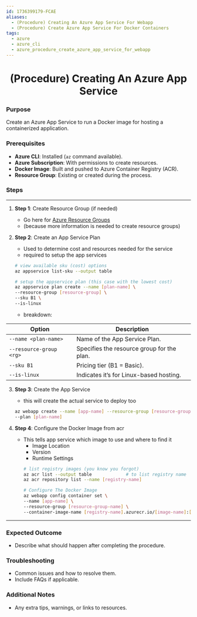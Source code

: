 ```yaml
---
id: 1736399179-FCAE
aliases:
  - (Procedure) Creating An Azure App Service For Webapp
  - (Procedure) Create Azure App Service For Docker Containers
tags:
  - azure
  - azure_cli
  - azure_procedure_create_azure_app_service_for_webapp
---
```


<center>
<h1>(Procedure) Creating An Azure App Service</h1>
</center>


### Purpose
Create an Azure App Service to run a Docker image for hosting a containerized
application.

### Prerequisites
- **Azure CLI**: Installed (`az` command available).
- **Azure Subscription**: With permissions to create resources.
- **Docker Image**: Built and pushed to Azure Container Registry (ACR).
- **Resource Group**: Existing or created during the process.

### Steps
---
1. **Step 1**: Create Resource Group (if needed)
    - Go here for [Azure Resource Groups](azure/azure_cli/1734973457-JXGY.md)
    - (because more information is needed to create resource groups)

2. **Step 2**: Create an App Service Plan
    - Used to determine cost and resources needed for the service
    - required to setup the app services
     ```bash
     # view available sku (cost) options
     az appservice list-sku --output table

     # setup the appservice plan (this case with the lowest cost)
     az appservice plan create --name [plan-name] \
     --resource-group [resource-group] \
     --sku B1 \
     --is-linux
     ```
    - breakdown:

| **Option**              | **Description**                                    |
|--------------------------|----------------------------------------------------|
| `--name <plan-name>`     | Name of the App Service Plan.                      |
| `--resource-group <rg>`  | Specifies the resource group for the plan.         |
| `--sku B1`               | Pricing tier (B1 = Basic).                        |
| `--is-linux`             | Indicates it’s for Linux-based hosting.           |


3. **Step 3**: Create the App Service
    - this will create the actual service to deploy too
    ```bash
    az webapp create --name [app-name] --resource-group [resource-group] \
    --plan [plan-name]
    ```

4. **Step 4**: Configure the Docker Image from acr
   - This tells app service which image to use and where to find it
      - Image Location
      - Version
      - Runtime Settings
     ```bash
     # list registry images (you know you forgot)
     az acr list --output table             # to list registry name
     az acr repository list --name [registry-name]

     # Configure The Docker Image
     az webapp config container set \
     --name [app-name] \
     --resource-group [resource-group-name] \
     --container-image-name [registry-name].azurecr.io/[image-name]:[tag]
     ```


---

### Expected Outcome
- Describe what should happen after completing the procedure.

### Troubleshooting
- Common issues and how to resolve them.
- Include FAQs if applicable.

### Additional Notes
- Any extra tips, warnings, or links to resources.


